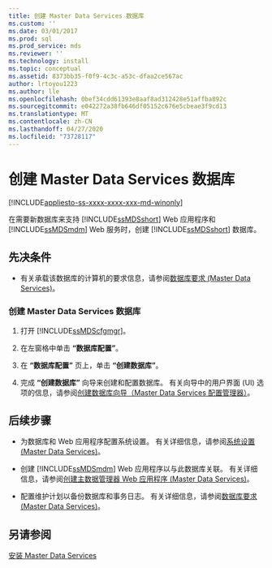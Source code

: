 ```yaml
---
title: 创建 Master Data Services 数据库
ms.custom: ''
ms.date: 03/01/2017
ms.prod: sql
ms.prod_service: mds
ms.reviewer: ''
ms.technology: install
ms.topic: conceptual
ms.assetid: 8373bb35-f0f9-4c3c-a53c-dfaa2ce567ac
author: lrtoyou1223
ms.author: lle
ms.openlocfilehash: 0bef34cdd61393e8aaf8ad312428e51affba892c
ms.sourcegitcommit: e042272a38fb646df05152c676e5cbeae3f9cd13
ms.translationtype: MT
ms.contentlocale: zh-CN
ms.lasthandoff: 04/27/2020
ms.locfileid: "73728117"
---
```

# <a name="create-a-master-data-services-database"></a>创建 Master Data Services 数据库

[!INCLUDE[appliesto-ss-xxxx-xxxx-xxx-md-winonly](../../includes/appliesto-ss-xxxx-xxxx-xxx-md-winonly.md)]

  在需要新数据库来支持 [!INCLUDE[ssMDSshort](../../includes/ssmdsshort-md.md)] Web 应用程序和 [!INCLUDE[ssMDSmdm](../../includes/ssmdsmdm-md.md)] Web 服务时，创建 [!INCLUDE[ssMDSshort](../../includes/ssmdsshort-md.md)] 数据库。  
  
## <a name="prerequisites"></a>先决条件  
  
-   有关承载该数据库的计算机的要求信息，请参阅[数据库要求 (Master Data Services)](../../master-data-services/install-windows/database-requirements-master-data-services.md)。  
  
### <a name="to-create-a-master-data-services-database"></a>创建 Master Data Services 数据库  
  
1.  打开 [!INCLUDE[ssMDScfgmgr](../../includes/ssmdscfgmgr-md.md)]。  
  
2.  在左窗格中单击 **“数据库配置”**。  
  
3.  在 **“数据库配置”** 页上，单击 **“创建数据库”**。  
  
4.  完成 **“创建数据库”** 向导来创建和配置数据库。 有关向导中的用户界面 (UI) 选项的信息，请参阅[创建数据库向导（Master Data Services 配置管理器）](../../master-data-services/create-database-wizard-master-data-services-configuration-manager.md)。  
  
## <a name="next-steps"></a>后续步骤  
  
-   为数据库和 Web 应用程序配置系统设置。 有关详细信息，请参阅[系统设置 (Master Data Services)](../../master-data-services/system-settings-master-data-services.md)。  
  
-   创建 [!INCLUDE[ssMDSmdm](../../includes/ssmdsmdm-md.md)] Web 应用程序以与此数据库关联。 有关详细信息，请参阅[创建主数据管理器 Web 应用程序 (Master Data Services)](../../master-data-services/install-windows/create-a-master-data-manager-web-application-master-data-services.md)。  
  
-   配置维护计划以备份数据库和事务日志。 有关详细信息，请参阅[数据库要求 (Master Data Services)](../../master-data-services/install-windows/database-requirements-master-data-services.md)。  
  
## <a name="see-also"></a>另请参阅  
 [安装 Master Data Services](../../master-data-services/install-windows/install-master-data-services.md)  
  
  
